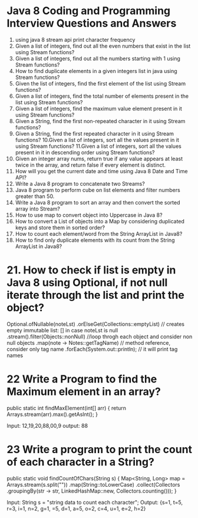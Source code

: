 # Java 8 Coding and Programming Interview Questions and Answers
1. using java 8 stream api print character frequency
2. Given a list of integers, find out all the even numbers that exist in the list using Stream functions?
3. Given a list of integers, find out all the numbers starting with 1 using Stream functions?
4. How to find duplicate elements in a given integers list in java using Stream functions?
5. Given the list of integers, find the first element of the list using Stream functions?
6. Given a list of integers, find the total number of elements present in the list using Stream functions?
7. Given a list of integers, find the maximum value element present in it using Stream functions?
8. Given a String, find the first non-repeated character in it using Stream functions?
9. Given a String, find the first repeated character in it using Stream functions?
10.Given a list of integers, sort all the values present in it using Stream functions?
11.Given a list of integers, sort all the values present in it in descending order using Stream functions?
12. Given an integer array nums, return true if any value appears at least twice in the array, and return false if every element is distinct.
13.  How will you get the current date and time using Java 8 Date and Time API?
14. Write a Java 8 program to concatenate two Streams?
15.  Java 8 program to perform cube on list elements and filter numbers greater than 50.
16. Write a Java 8 program to sort an array and then convert the sorted array into Stream?
17. How to use map to convert object into Uppercase in Java 8?
18. How to convert a List of objects into a Map by considering duplicated keys and store them in sorted order?
19. How to count each element/word from the String ArrayList in Java8?
20.  How to find only duplicate elements with its count from the String ArrayList in Java8?

# 21. How to check if list is empty in Java 8 using Optional, if not null iterate through the list and print the object?

Optional.ofNullable(noteLst)
            .orElseGet(Collections::emptyList) // creates empty immutable list: [] in case noteLst is null
            .stream().filter(Objects::nonNull) //loop throgh each object and consider non null objects
            .map(note -> Notes::getTagName) // method reference, consider only tag name
            .forEach(System.out::println); // it will print tag names
            
# 22 Write a Program to find the Maximum element in an array?
public static int findMaxElement(int[] arr) {
  return Arrays.stream(arr).max().getAsInt();
}

Input: 12,19,20,88,00,9
output: 88

# 23 Write a program to print the count of each character in a String?

public static void findCountOfChars(String s) {
Map<String, Long> map = Arrays.stream(s.split(""))
                              .map(String::toLowerCase)
                              .collect(Collectors
                              .groupingBy(str -> str, 
                                LinkedHashMap::new, Collectors.counting()));
}

Input: String s = "string data to count each character";
Output: {s=1, t=5, r=3, i=1, n=2, g=1,  =5, d=1, a=5, o=2, c=4, u=1, e=2, h=2}

            
